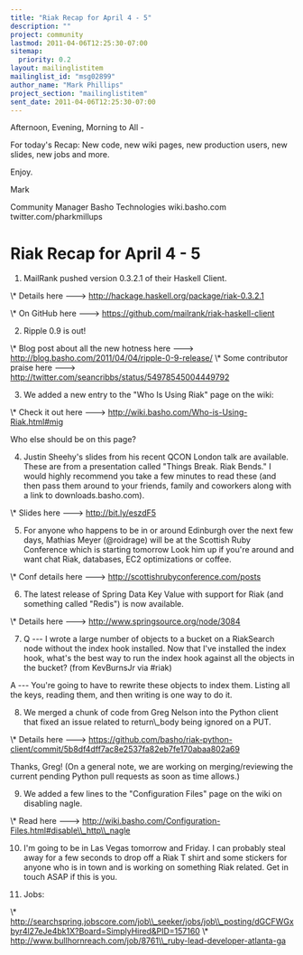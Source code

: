 ```yaml
---
title: "Riak Recap for April 4 - 5"
description: ""
project: community
lastmod: 2011-04-06T12:25:30-07:00
sitemap:
  priority: 0.2
layout: mailinglistitem
mailinglist_id: "msg02899"
author_name: "Mark Phillips"
project_section: "mailinglistitem"
sent_date: 2011-04-06T12:25:30-07:00
---
```



Afternoon, Evening, Morning to All -

For today's Recap: New code, new wiki pages, new production users, new
slides, new jobs and more.

Enjoy.

Mark

Community Manager
Basho Technologies
wiki.basho.com
twitter.com/pharkmillups

Riak Recap for April 4 - 5
==================

1) MailRank pushed version 0.3.2.1 of their Haskell Client.

\\* Details here ---&gt; http://hackage.haskell.org/package/riak-0.3.2.1

\\* On GitHub here ---&gt; https://github.com/mailrank/riak-haskell-client

2) Ripple 0.9 is out!

\\* Blog post about all the new hotness here ---&gt;
http://blog.basho.com/2011/04/04/ripple-0-9-release/
\\* Some contributor praise here ---&gt;
http://twitter.com/seancribbs/status/54978545004449792

3) We added a new entry to the "Who Is Using Riak" page on the wiki:

\\* Check it out here ---&gt; http://wiki.basho.com/Who-is-Using-Riak.html#mig

Who else should be on this page?

4) Justin Sheehy's slides from his recent QCON London talk are
available. These are from a presentation called "Things Break. Riak
Bends." I would highly recommend you take a few minutes to read these
(and then pass them around to your friends, family and coworkers along
with a link to downloads.basho.com).

\\* Slides here ---&gt; http://bit.ly/eszdF5

5) For anyone who happens to be in or around Edinburgh over the next
few days, Mathias Meyer (@roidrage) will be at the Scottish Ruby
Conference which is starting tomorrow Look him up if you're around
and want chat Riak, databases, EC2 optimizations or coffee.

\\* Conf details here ---&gt; http://scottishrubyconference.com/posts

6) The latest release of Spring Data Key Value with support for Riak
(and something called "Redis") is now available.

\\* Details here ---&gt; http://www.springsource.org/node/3084

7) Q --- I wrote a large number of objects to a bucket on a RiakSearch
node without the index hook installed. Now that I've installed the
index hook, what's the best way to run the index hook against all the
objects in the bucket? (from KevBurnsJr via #riak)

 A --- You're going to have to rewrite these objects to index them.
Listing all the keys, reading them, and then writing is one way to do
it.

8) We merged a chunk of code from Greg Nelson into the Python client
that fixed an issue related to return\\_body being ignored on a PUT.

\\* Details here ---&gt;
https://github.com/basho/riak-python-client/commit/5b8df4dff7ac8e2537fa82eb7fe170abaa802a69

Thanks, Greg! (On a general note, we are working on merging/reviewing
the current pending Python pull requests as soon as time allows.)

9) We added a few lines to the "Configuration Files" page on the wiki
on disabling nagle.

\\* Read here ---&gt;
http://wiki.basho.com/Configuration-Files.html#disable\\_http\\_nagle

10) I'm going to be in Las Vegas tomorrow and Friday. I can probably
steal away for a few seconds to drop off a Riak T shirt and some
stickers for anyone who is in town and is working on something Riak
related. Get in touch ASAP if this is you.

11) Jobs:

\\* 
http://searchspring.jobscore.com/job\\_seeker/jobs/job\\_posting/dGCFWGxbyr4l27eJe4bk1X?Board=SimplyHired&PID=157160
\\* http://www.bullhornreach.com/job/8761\\_ruby-lead-developer-atlanta-ga

